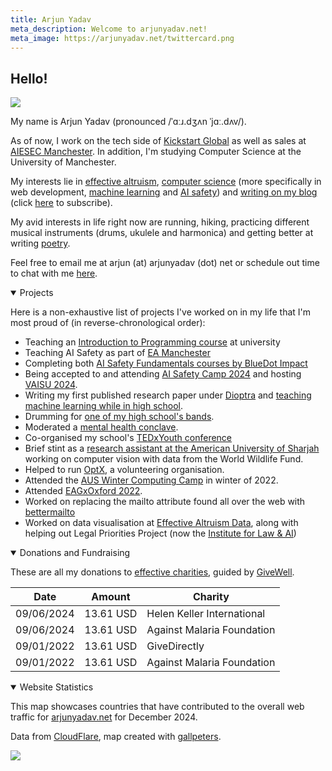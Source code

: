 ```yaml
---
title: Arjun Yadav
meta_description: Welcome to arjunyadav.net!
meta_image: https://arjunyadav.net/twittercard.png
---
```


## Hello!

<img src="/collage.png" />

My name is Arjun Yadav (pronounced /ˈɑːɹ.dʒʌn ˈjɑː.dʌv/).

As of now, I work on the tech side of [Kickstart Global](https://kickstartglobal.com) as well as sales at [AIESEC Manchester](https://www.aiesec.co.uk/). In addition, I'm studying Computer Science at the University of Manchester.

My interests lie in [effective altruism](/blog/what-is-effective-altruism), [computer science](https://github.com/y-arjun-y) (more specifically in web development, [machine learning](/notebook) and [AI safety](/notebook/)) and [writing on my blog](/blog/) (click [here](/subscribe) to subscribe).

My avid interests in life right now are running, hiking, practicing different musical instruments (drums, ukulele and harmonica) and getting better at writing [poetry](/poetry).

Feel free to email me at arjun (at) arjunyadav (dot) net or schedule out time to chat with me [here](https://calendly.com/arjun-yadav).

<details open>
<summary>Projects</summary>

Here is a non-exhaustive list of projects I've worked on in my life that I'm most proud of (in reverse-chronological order):

- Teaching an [Introduction to Programming course](/projects#unics) at university
- Teaching AI Safety as part of [EA Manchester](/projects#eamanchester)
- Completing both [AI Safety Fundamentals courses by BlueDot Impact](https://aisafetyfundamentals.com/)
- Being accepted to and attending [AI Safety Camp 2024](/projects#aisc2024) and hosting [VAISU 2024](https://vaisu.ai/). 
- Writing my first published research paper under [Dioptra](/projects#dioptra) and [teaching machine learning while in high school](/projects#aaeclass).
- Drumming for [one of my high school's bands](/projects#gratis2023).
- Moderated a [mental health conclave](/projects#projectunboxed). 
- Co-organised my school's [TEDxYouth conference](/projects#tedx2023)
- Brief stint as a [research assistant at the American University of Sharjah](/projects#ausresearch) working on computer vision with data from the World Wildlife Fund.
- Helped to run [OptX](/projects#optx), a volunteering organisation.
- Attended the [AUS Winter Computing Camp](/projects#computingcamp2022) in winter of 2022.
- Attended [EAGxOxford 2022](/projects#eagxoxford2022).
- Worked on replacing the mailto attribute found all over the web with [bettermailto](/projects#bettermailto)
- Worked on data visualisation at [Effective Altruism Data](/projects#eadata), along with helping out Legal Priorities Project (now the [Institute for Law & AI](https://law-ai.org/))

</details>

<details open>
<summary>Donations and Fundraising</summary>

These are all my donations to [effective charities](https://www.givewell.org/charities/top-charities), guided by [GiveWell](https://www.givewell.org/).

| Date       | Amount    | Charity                    |
| ---------- | --------- | -------------------------- |
| 09/06/2024 | 13.61 USD | Helen Keller International |
| 09/06/2024 | 13.61 USD | Against Malaria Foundation |
| 09/01/2022 | 13.61 USD | GiveDirectly               |
| 09/01/2022 | 13.61 USD | Against Malaria Foundation |  

</details>

<details id="end" open>
<summary>Website Statistics</summary>

This map showcases countries that have contributed to the overall web traffic for [arjunyadav.net](/) for December 2024.  

Data from [CloudFlare](https://cloudflare.com), map created with [gallpeters](https://gallpeters.vercel.app).

<img src="/map-dec-2024.svg" />
</details>